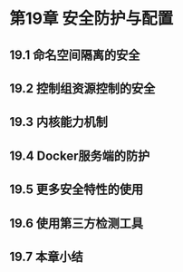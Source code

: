 # 第19章 安全防护与配置

## 19.1 命名空间隔离的安全


## 19.2 控制组资源控制的安全


## 19.3 内核能力机制


## 19.4 Docker服务端的防护


## 19.5 更多安全特性的使用


## 19.6 使用第三方检测工具


## 19.7 本章小结

